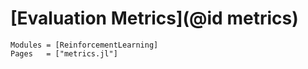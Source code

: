# [Evaluation Metrics](@id metrics)

```@autodocs
Modules = [ReinforcementLearning]
Pages   = ["metrics.jl"]
```

